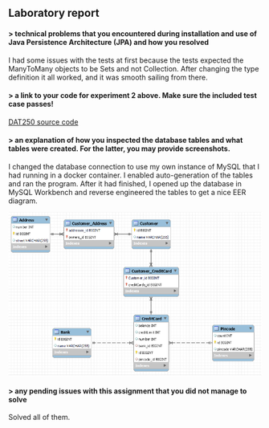 ## Laboratory report

#### > technical problems that you encountered during installation and use of Java Persistence Architecture (JPA) and how you resolved
I had some issues with the tests at first because the tests expected the ManyToMany objects to be Sets and not Collection. After changing the type definition it all worked, and it was smooth sailing from there.

#### > a link to your code for experiment 2 above. Make sure the included test case passes!
[DAT250 source code](dat250expass2)

#### > an explanation of how you inspected the database tables and what tables were created. For the latter, you may provide screenshots.
I changed the database connection to use my own instance of MySQL that I had running in a docker container. I enabled auto-generation of the tables and ran the program. After it had finished, I opened up the database in MySQL Workbench and reverse engineered the tables to get a nice EER diagram.

![EER diagram](assets/expass2/db.png "EER Diagram")

#### > any pending issues with this assignment that you did not manage to solve
Solved all of them.
